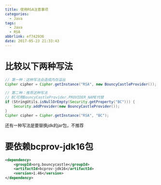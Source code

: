 ```yaml
---
title: 使用RSA注意事项
categories:
  - Java
tags:
  - Java
  - RSA
abbrlink: ef742936
date: 2017-05-23 21:33:43
---
```


# 比较以下两种写法
```java
// 第一种：这种写法会造成内存溢出
Cipher cipher = Cipher.getInstance("RSA", new BouncyCastleProvider());
```

```java
// 第二种：推荐这种写法
// BC可用BouncyCastleProvider.PROVIDER_NAME代替
if (StringUtils.isNullOrEmpty(Security.getProperty("BC"))) {
    Security.addProvider(new BouncyCastleProvider());
}
Cipher cipher = Cipher.getInstance("RSA", "BC");
```
还有一种写法是要替换jdk的jar包，不推荐

<!-- more -->
# 要依赖bcprov-jdk16包
```xml
<dependency>
    <groupId>org.bouncycastle</groupId>
    <artifactId>bcprov-jdk16</artifactId>
    <version>1.46</version>
</dependency>
```
